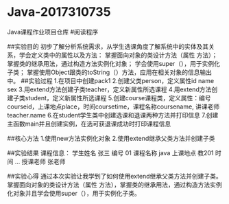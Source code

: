 # Java-2017310735
Java课程作业项目仓库
#阅读程序

##实验目的
初步了解分析系统需求，从学生选课角度了解系统中的实体及其关系，学会定义类中的属性以及方法：
掌握面向对象的类设计方法（属性 方法）；
掌握类的继承用法，通过构造方法实例化对象；
学会使用super（），用于实例化子类；
掌握使用Object跟类的toString（）方法，应用在相关对象的信息输出中。
##实验过程
1.在项目中创建pack1
2.创建父类person，定义属性id name sex
3.用extend方法创建子类teacher，定义新属性所选课程
4.用extend方法创建子类student，定义新属性所选课程
5.创建course课程类，定义属性：编号courseid，上课地点place，时间coursetime，课程名称coursename, 讲课老师teacher.name
6.在student学生类中创建选课和退课两种方法并打印信息
7.创建主函数main并且创建实例，在选可获退课成功时打印课程信息

##核心方法
1.使用new方法实例化对象
2.使用extend继承父类方法并创建子类

##实验结果
课程信息：
 学生姓名  张三
 编号      01
 课程名称  java
 上课地点  教201
 时间      ...
 授课老师  张老师


##实验心得
通过本次实验让我学到了如何使用extend继承父类方法并创建子类。掌握面向对象的类设计方法（属性 方法），掌握类的继承用法，通过构造方法实例化对象并且学会使用super（），用于实例化子类。


